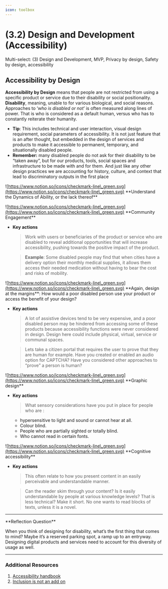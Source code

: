 ```yaml
---
icon: toolbox
---
```


# (3.2) Design and Development (Accessibility)

Multi-select: (3) Design and Development, MVP, Privacy by design, Safety by design, accessibility

## Accessibility by Design

**Accessibility by Design** means that people are not restricted from using a specific product or service due to their disability or social positionality. **Disability**, meaning, unable to for various biological, and social reasons. Approaches to ‘_who is disabled or not_’ is often measured along lines of power. That is who is considered as a default human, versus who has to constantly reiterate their humanity.

* **Tip**: This includes technical and user interaction, visual design requirement, social parameters of accessibility. It is not just feature that is an after thought, but embedded in the design of services and products to make it accessible to permanent, temporary, and situationally disabled people.
* **Remember:** many disabled people do not ask for their disability to be “taken away”, but for our products, tools, social spaces and infrastructure to be made with and for them. And just like any other design practices we are accounting for history, culture, and context that lead to discriminatory outputs in the first place

![https://www.notion.so/icons/checkmark-line\_green.svg](https://www.notion.so/icons/checkmark-line\_green.svg) \*\*Understand the Dynamics of Ability, or the lack thereof\*\*

![https://www.notion.so/icons/checkmark-line\_green.svg](https://www.notion.so/icons/checkmark-line\_green.svg) \*\*Community Engagement\*\*

*   **Key actions**

    > Work with users or beneficiaries of the product or service who are disabled to reveal additional opportunities that will increase accessibility, pushing towards the positive impact of the product.

    > **Example**: Some disabled people may find that when cities have a delivery option their monthly medical supplies, it allows them access their needed medication without having to bear the cost and risks of mobility.

![https://www.notion.so/icons/checkmark-line\_green.svg](https://www.notion.so/icons/checkmark-line\_green.svg) \*\*Again, design at the margins\*\*: How would a poor disabled person use your product or access the benefit of your design?

*   **Key actions**

    > A lot of assistive devices tend to be very expensive, and a poor disabled person may be hindered from accessing some of these products because accessibility functions were never considered in design. Design here could include physical, virtual, service or communal spaces.

    > Lets take a citizen portal that requires the user to prove that they are human for example. Have you created or enabled an audio option for CAPTCHA? Have you considered other approaches to “prove” a person is human?

![https://www.notion.so/icons/checkmark-line\_green.svg](https://www.notion.so/icons/checkmark-line\_green.svg) \*\*Graphic design\*\*

*   **Key actions**

    > What sensory considerations have you put in place for people who are :

    * hypersensitive to light and sound or cannot hear at all.
    * Colour blind.
    * People who are partially sighted or totally blind.
    * Who cannot read in certain fonts.

![https://www.notion.so/icons/checkmark-line\_green.svg](https://www.notion.so/icons/checkmark-line\_green.svg) \*\*Cognitive accessibility\*\*

*   **Key actions**

    > This often relate to how you present content in an easily perceivable and understandable manner.

    > Can the reader skim through your content? Is it easily understandable by people at various knowledge levels? That is less technical? Make it short. No one wants to read blocks of texts, unless it is a novel.

***

&#x20;\*\*Reflection Question\*\*

When you think of designing for disability, what’s the first thing that comes to mind? Maybe it’s a reserved parking spot, a ramp up to an entryway. Designing digital products and services need to account for this diversity of usage as well.

***

### Additional Resources

1. [Accessibility handbook](https://rgd.ca/working-in-design/resources/accessability-2-a-practical-handbook-on-accessible-graphic-design)
2. [Inclusion is not an add on](https://pollicy.org/wp-content/uploads/2022/01/Inclusion\_Not\_Just\_an\_Addon\_guide.pdf)
